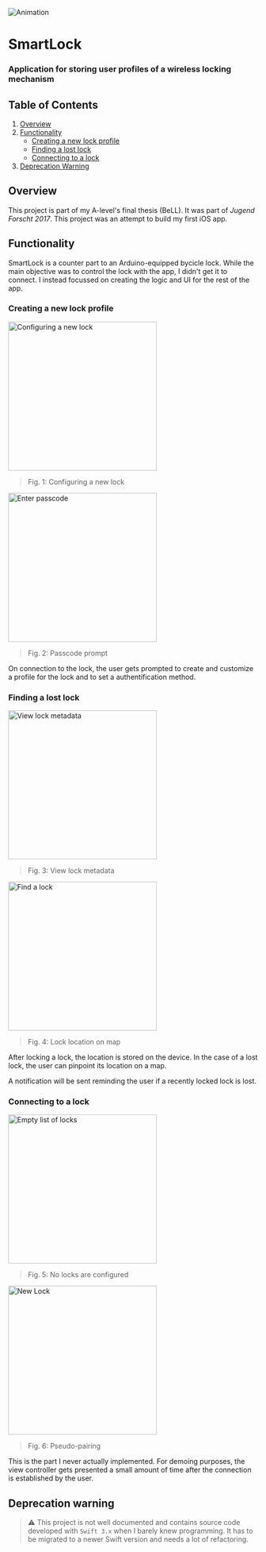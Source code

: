 ![Animation](./doc/animation.gif)

# SmartLock

### Application for storing user profiles of a wireless locking mechanism

## Table of Contents

1. [Overview](#overview)
2. [Functionality](#functionality)
	- [Creating a new lock profile](#creating-a-new-lock-profile)
	- [Finding a lost lock](#finding-a-lost-lock)
	- [Connecting to a lock](#connecting-to-a-lock)
3. [Deprecation Warning](#deprecation-warning)

## Overview

This project is part of my A-level's final thesis (BeLL). It was part of _Jugend Forscht 2017_. This project was an attempt to build my first iOS app. 

## Functionality

SmartLock is a counter part to an Arduino-equipped bycicle lock. While the main objective was to control the lock with the app, I didn't get it to connect. I instead focussed on creating the logic and UI for the rest of the app.

### Creating a new lock profile

<img src="./doc/configure.png" alt="Configuring a new lock" width="300px">

> Fig. 1: Configuring a new lock

<img src="./doc/locked.png" alt="Enter passcode" width="300px">

> Fig. 2: Passcode prompt

On connection to the lock, the user gets prompted to create and customize a profile for the lock and to set a authentification method.

### Finding a lost lock

<img src="./doc/location.png" alt="View lock metadata" width="300px">

> Fig. 3: View lock metadata

<img src="./doc/find.png" alt="Find a lock" width="300px">

> Fig. 4: Lock location on map

After locking a lock, the location is stored on the device. In the case of a lost lock, the user can pinpoint its location on a map. 

A notification will be sent reminding the user if a recently locked lock is lost.

### Connecting to a lock

<img src="./doc/list.png" alt="Empty list of locks" width="300px">

> Fig. 5: No locks are configured

<img src="./doc/new-lock.png" alt="New Lock" width="300px">

> Fig. 6: Pseudo-pairing

This is the part I never actually implemented. For demoing purposes, the view controller gets presented a small amount of time after the connection is established by the user. 

## Deprecation warning

> ⚠️ This project is not well documented and contains source code developed with ```Swift 3.x``` when I barely knew programming. It has to be migrated to a newer Swift version and needs a lot of refactoring.
